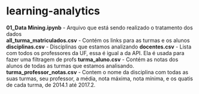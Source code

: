 # learning-analytics

**01_Data Mining.ipynb** - Arquivo que está sendo realizado o tratamento dos dados<br>
**all_turma_matriculados.csv** - Contém os links para as turmas e os alunos<br>
**disciplinas.csv** - Disciplinas que estamos analizando 
**docentes.csv** - Lista com todos os professores da UF, essa é igual a da API. Ela é usada para fazer uma filtragem de profs
**turma_aluno.csv** - Contém as notas dos alunos de todas as turmas que estamos analisando.
**turma_professor_notas.csv** - Contem o nome da disciplina com todas as suas turmas, seu professor, a média, nota máxima, nota mínima, e os quatis de cada turma, de 2014.1 até 2017.2. <br>

